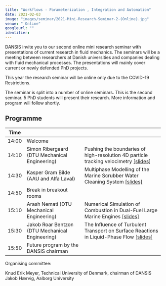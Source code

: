 ```yaml
---
title: "Workflows - Parameterization , Integration and Automation"
date: 2021-02-03
image: "images/seminar/2021-Mini-Research-Seminar-2-(Online).jpg"
venue: " Online"
googleurl: ""
identifier:
---
```


DANSIS  invite you to our second online mini research seminar with presentations of current research in fluid mechanics. The seminars will be a meeting between researchers at Danish universities and companies dealing with fluid mechanical processes. The presentations will mainly cover current or newly defended PhD projects.

This year the research seminar will be online only due to the COVID-19 Restrictions.

The seminar is split into a number of online seminars. This is the second seminar. 5 PhD students will present their research. More information and program will follow shortly.

## Programme

| Time  |             |             |
| ----- | ----------- | ----------- | 
| 14:00 | Welcome     |  |
| 14:10 |  Simon Ribergaard (DTU Mechanical Engineering)| Pushing the boundaries of high-resolution 4D particle tracking velocimetry <a href="https://foreninglet-cms-files.s3-eu-west-1.amazonaws.com/2282/23ZAQ2r7dArb.pdf">[slides]</a>|
| 14:30 |  Kasper Gram Bilde (AAU and Alfa Laval)   | Multiphase Modelling of the Marine Scrubber Water Cleaning System <a href="https://foreninglet-cms-files.s3-eu-west-1.amazonaws.com/2282/N5t8rbhq343q.pdf">[slides]</a>|
| 14:50 |Break in breakout rooms    |  |
| 15:10 | Arash Nemati (DTU Mechanical Engineering)   |Numerical Simulation of Combustion in Dual-Fuel Large Marine Engines <a href="https://foreninglet-cms-files.s3-eu-west-1.amazonaws.com/2282/Az1OL1FzgeD7.pdf">[slides]</a> | 
| 15:30 | Jakob Roar Bentzon (DTU Mechanical Engineering)   |The Influence of Turbulent Transport on Surface Reactions in Liquid-Phase Flow <a href="https://foreninglet-cms-files.s3-eu-west-1.amazonaws.com/2282/hNmPhdxAPxKr.pdf">[slides]</a> | 
| 15:50 | Future program by the DANSIS chairman    |  |

Organising committee:

Knud Erik Meyer, Technical University of Denmark, chairman of DANSIS
Jakob Hærvig, Aalborg University